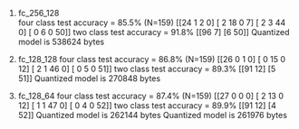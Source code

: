 1. fc_256_128	
	four class test accuracy = 85.5% (N=159)
	[[24  1  2  0]
	 [ 2 18  0  7]
	 [ 2  3 44  0]
	 [ 0  6  0 50]]
	 two class test accuracy = 91.8%
	[[96 7]
	[6 50]]
	Quantized model is 538624 bytes

2. fc_128_128
	four class test accuracy = 86.8% (N=159)
	[[26  0  1  0]
	 [ 0 15  0 12]
	 [ 2  1 46  0]
	 [ 0  5  0 51]]
	two class test accuracy = 89.3%
	[[91 12]
	[5 51]]
	Quantized model is 270848 bytes


3. fc_128_64
	four class test accuracy = 87.4% (N=159)
	[[27  0  0  0]
	 [ 2 13  0 12]
	 [ 1  1 47  0]
	 [ 0  4  0 52]]
 	two class test accuracy = 89.9%
 	[[91 12]
	[4 52]]
	Quantized model is 262144 bytes
 Quantized model is 261976 bytes


